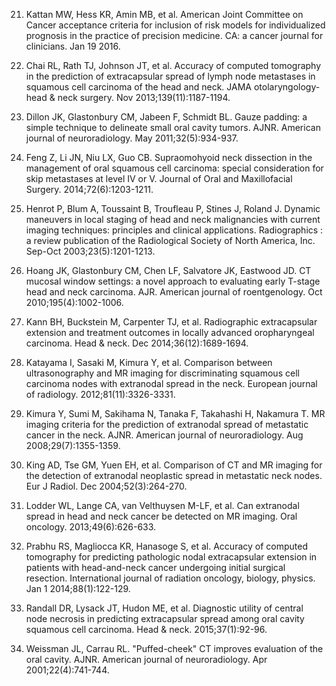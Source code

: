 21. Kattan MW, Hess KR, Amin MB, et al. American Joint Committee on Cancer acceptance criteria for inclusion of risk models for individualized prognosis in the practice of precision medicine. CA: a cancer journal for clinicians. Jan 19 2016.

22. Chai RL, Rath TJ, Johnson JT, et al. Accuracy of computed tomography in the prediction of extracapsular spread of lymph node metastases in squamous cell carcinoma of the head and neck. JAMA otolaryngology- head & neck surgery. Nov 2013;139(11):1187-1194.

23. Dillon JK, Glastonbury CM, Jabeen F, Schmidt BL. Gauze padding: a simple technique to delineate small oral cavity tumors. AJNR. American journal of neuroradiology. May 2011;32(5):934-937.

24. Feng Z, Li JN, Niu LX, Guo CB. Supraomohyoid neck dissection in the management of oral squamous cell carcinoma: special consideration for skip metastases at level IV or V. Journal of Oral and Maxillofacial Surgery. 2014;72(6):1203-1211.

25. Henrot P, Blum A, Toussaint B, Troufleau P, Stines J, Roland J. Dynamic maneuvers in local staging of head and neck malignancies with current imaging techniques: principles and clinical applications. Radiographics : a review publication of the Radiological Society of North America, Inc. Sep-Oct 2003;23(5):1201-1213.

26. Hoang JK, Glastonbury CM, Chen LF, Salvatore JK, Eastwood JD. CT mucosal window settings: a novel approach to evaluating early T-stage head and neck carcinoma. AJR. American journal of roentgenology. Oct 2010;195(4):1002-1006.

27. Kann BH, Buckstein M, Carpenter TJ, et al. Radiographic extracapsular extension and treatment outcomes in locally advanced oropharyngeal carcinoma. Head & neck. Dec 2014;36(12):1689-1694.

28. Katayama I, Sasaki M, Kimura Y, et al. Comparison between ultrasonography and MR imaging for discriminating squamous cell carcinoma nodes with extranodal spread in the neck. European journal of radiology. 2012;81(11):3326-3331.

29. Kimura Y, Sumi M, Sakihama N, Tanaka F, Takahashi H, Nakamura T. MR imaging criteria for the prediction of extranodal spread of metastatic cancer in the neck. AJNR. American journal of neuroradiology. Aug 2008;29(7):1355-1359.

30. King AD, Tse GM, Yuen EH, et al. Comparison of CT and MR imaging for the detection of extranodal neoplastic spread in metastatic neck nodes. Eur J Radiol. Dec 2004;52(3):264-270.

31. Lodder WL, Lange CA, van Velthuysen M-LF, et al. Can extranodal spread in head and neck cancer be detected on MR imaging. Oral oncology. 2013;49(6):626-633.

32. Prabhu RS, Magliocca KR, Hanasoge S, et al. Accuracy of computed tomography for predicting pathologic nodal extracapsular extension in patients with head-and-neck cancer undergoing initial surgical resection. International journal of radiation oncology, biology, physics. Jan 1 2014;88(1):122-129.

33. Randall DR, Lysack JT, Hudon ME, et al. Diagnostic utility of central node necrosis in predicting extracapsular spread among oral cavity squamous cell carcinoma. Head & neck. 2015;37(1):92-96.

34. Weissman JL, Carrau RL. "Puffed-cheek" CT improves evaluation of the oral cavity. AJNR. American journal of neuroradiology. Apr 2001;22(4):741-744.